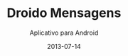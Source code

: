 ---
title: Droido Mensagens
subtitle: Aplicativo para Android
layout: default
modal_id: 1
date: 2013-07-14
img: droido
thumb_url: http://res.cloudinary.com/drlko5ghb/image/upload/v1466794952/d2bqwzmhydwlfedqewue.webp
medium_post_url: https://medium.com/p/42788f4b57cb
---